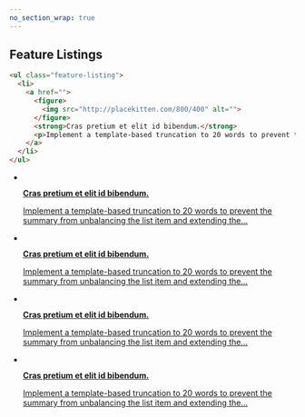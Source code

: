 ```yaml
---
no_section_wrap: true
---
```

<section><h2 if="feature">Feature Listings</h2></section>

```html
<ul class="feature-listing">
  <li>
    <a href="">
      <figure>
        <img src="http://placekitten.com/800/400" alt="">
      </figure>
      <strong>Cras pretium et elit id bibendum.</strong>
      <p>Implement a template-based truncation to 20 words to prevent the summary from unbalancing the list item and extending the&hellip;</p>
    </a>
  </li>
</ul>
```

<ul class="feature-listing">
  <li>
    <a href="">
      <figure>
        <img src="http://placekitten.com/800/400" alt="">
      </figure>
      <strong>Cras pretium et elit id bibendum.</strong>
      <p>Implement a template-based truncation to 20 words to prevent the summary from unbalancing the list item and extending the&hellip;</p>
    </a>
  </li>
  <li>
    <a href="">
      <figure>
        <img src="http://placekitten.com/800/400" alt="">
      </figure>
      <strong>Cras pretium et elit id bibendum.</strong>
      <p>Implement a template-based truncation to 20 words to prevent the summary from unbalancing the list item and extending the&hellip;</p>
    </a>
  </li>
  <li>
    <a href="">
      <figure>
        <img src="http://placekitten.com/800/400" alt="">
      </figure>
      <strong>Cras pretium et elit id bibendum.</strong>
      <p>Implement a template-based truncation to 20 words to prevent the summary from unbalancing the list item and extending the&hellip;</p>
    </a>
  </li>
  <li>
    <a href="">
      <figure>
        <img src="http://placekitten.com/800/400" alt="">
      </figure>
      <strong>Cras pretium et elit id bibendum.</strong>
      <p>Implement a template-based truncation to 20 words to prevent the summary from unbalancing the list item and extending the&hellip;</p>
    </a>
  </li>
</ul>
